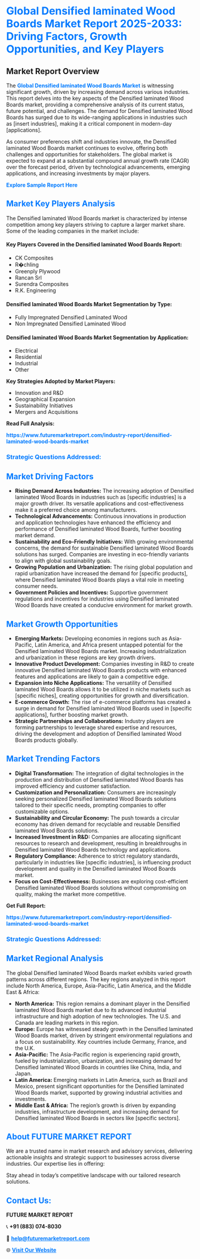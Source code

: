 <h1 style="color: #007BFF;">Global Densified laminated Wood Boards Market Report 2025-2033: Driving Factors, Growth Opportunities, and Key Players</h1>

<section id="overview">
<h2>Market Report Overview</h2>
<p>The <a href="https://www.futuremarketreport.com/industry-report/densified-laminated-wood-boards-market" style="color: #007BFF; text-decoration: none;"><strong>Global Densified laminated Wood Boards Market</strong></a> is witnessing significant growth, driven by increasing demand across various industries. This report delves into the key aspects of the Densified laminated Wood Boards market, providing a comprehensive analysis of its current status, future potential, and challenges. The demand for Densified laminated Wood Boards has surged due to its wide-ranging applications in industries such as [insert industries], making it a critical component in modern-day [applications].</p>
<p>As consumer preferences shift and industries innovate, the Densified laminated Wood Boards market continues to evolve, offering both challenges and opportunities for stakeholders. The global market is expected to expand at a substantial compound annual growth rate (CAGR) over the forecast period, driven by technological advancements, emerging applications, and increasing investments by major players.</p>
</section>

<section id="overview">
<p><a href="https://www.futuremarketreport.com/request-sample/reportId=33985" style="color: #007BFF; text-decoration: none;"><strong>Explore Sample Report Here</strong></a></p>
</section>

<section id="key-players">
<h2 style="color: #007BFF;">Market Key Players Analysis</h2>
<p>The Densified laminated Wood Boards market is characterized by intense competition among key players striving to capture a larger market share. Some of the leading companies in the market include:</p>
<h4>Key Players Covered in the Densified laminated Wood Boards Report:</h4>
<ul><li>CK Composites</li><li>R�chling</li><li>Greenply Plywood</li><li>Rancan Srl</li><li>Surendra Composites</li><li>R.K. Engineering</li></ul>
<h4>Densified laminated Wood Boards Market Segmentation by Type:</h4>
<ul><li>Fully Impregnated Densified Laminated Wood</li><li>Non Impregnated Densified Laminated Wood</li></ul>

<h4>Densified laminated Wood Boards Market Segmentation by Application:</h4>
<ul><li>Electrical</li><li>Residential</li><li>Industrial</li><li>Other</li></ul>
<p><strong>Key Strategies Adopted by Market Players:</strong></p>
<ul>
<li>Innovation and R&D</li>
<li>Geographical Expansion</li>
<li>Sustainability Initiatives</li>
<li>Mergers and Acquisitions</li>
</ul>
</section>

<section>
<p><strong>Read Full Analysis: </strong></p><a href="https://www.futuremarketreport.com/industry-report/densified-laminated-wood-boards-market" style="color: #007BFF; text-decoration: none;"><strong>https://www.futuremarketreport.com/industry-report/densified-laminated-wood-boards-market</strong></a>
<h3 style="color: #007BFF;">Strategic Questions Addressed:</h3>
</section>

<section id="driving-factors">
<h2 style="color: #007BFF;">Market Driving Factors</h2>
<ul>
<li><strong>Rising Demand Across Industries:</strong> The increasing adoption of Densified laminated Wood Boards in industries such as [specific industries] is a major growth driver. Its versatile applications and cost-effectiveness make it a preferred choice among manufacturers.</li>
<li><strong>Technological Advancements:</strong> Continuous innovations in production and application technologies have enhanced the efficiency and performance of Densified laminated Wood Boards, further boosting market demand.</li>
<li><strong>Sustainability and Eco-Friendly Initiatives:</strong> With growing environmental concerns, the demand for sustainable Densified laminated Wood Boards solutions has surged. Companies are investing in eco-friendly variants to align with global sustainability goals.</li>
<li><strong>Growing Population and Urbanization:</strong> The rising global population and rapid urbanization have increased the demand for [specific products], where Densified laminated Wood Boards plays a vital role in meeting consumer needs.</li>
<li><strong>Government Policies and Incentives:</strong> Supportive government regulations and incentives for industries using Densified laminated Wood Boards have created a conducive environment for market growth.</li>
</ul>
</section>

<section id="growth-opportunities">
<h2 style="color: #007BFF;">Market Growth Opportunities</h2>
<ul>
<li><strong>Emerging Markets:</strong> Developing economies in regions such as Asia-Pacific, Latin America, and Africa present untapped potential for the Densified laminated Wood Boards market. Increasing industrialization and urbanization in these regions are key growth drivers.</li>
<li><strong>Innovative Product Development:</strong> Companies investing in R&D to create innovative Densified laminated Wood Boards products with enhanced features and applications are likely to gain a competitive edge.</li>
<li><strong>Expansion into Niche Applications:</strong> The versatility of Densified laminated Wood Boards allows it to be utilized in niche markets such as [specific niches], creating opportunities for growth and diversification.</li>
<li><strong>E-commerce Growth:</strong> The rise of e-commerce platforms has created a surge in demand for Densified laminated Wood Boards used in [specific applications], further boosting market growth.</li>
<li><strong>Strategic Partnerships and Collaborations:</strong> Industry players are forming partnerships to leverage shared expertise and resources, driving the development and adoption of Densified laminated Wood Boards products globally.</li>
</ul>
</section>

<section id="trending-factors">
<h2 style="color: #007BFF;">Market Trending Factors</h2>
<ul>
<li><strong>Digital Transformation:</strong> The integration of digital technologies in the production and distribution of Densified laminated Wood Boards has improved efficiency and customer satisfaction.</li>
<li><strong>Customization and Personalization:</strong> Consumers are increasingly seeking personalized Densified laminated Wood Boards solutions tailored to their specific needs, prompting companies to offer customizable options.</li>
<li><strong>Sustainability and Circular Economy:</strong> The push towards a circular economy has driven demand for recyclable and reusable Densified laminated Wood Boards solutions.</li>
<li><strong>Increased Investment in R&D:</strong> Companies are allocating significant resources to research and development, resulting in breakthroughs in Densified laminated Wood Boards technology and applications.</li>
<li><strong>Regulatory Compliance:</strong> Adherence to strict regulatory standards, particularly in industries like [specific industries], is influencing product development and quality in the Densified laminated Wood Boards market.</li>
<li><strong>Focus on Cost-Effectiveness:</strong> Businesses are exploring cost-efficient Densified laminated Wood Boards solutions without compromising on quality, making the market more competitive.</li>
</ul>
</section>

<section>
<p><strong>Get Full Report: </strong></p><a href="https://www.futuremarketreport.com/industry-report/densified-laminated-wood-boards-market" style="color: #007BFF; text-decoration: none;"><strong>https://www.futuremarketreport.com/industry-report/densified-laminated-wood-boards-market</strong></a>
<h3 style="color: #007BFF;">Strategic Questions Addressed:</h3>
</section>


<section id="regional-analysis">
<h2 style="color: #007BFF;">Market Regional Analysis</h2>
<p>The global Densified laminated Wood Boards market exhibits varied growth patterns across different regions. The key regions analyzed in this report include North America, Europe, Asia-Pacific, Latin America, and the Middle East & Africa:</p>
<ul>
<li><strong>North America:</strong> This region remains a dominant player in the Densified laminated Wood Boards market due to its advanced industrial infrastructure and high adoption of new technologies. The U.S. and Canada are leading markets in this region.</li>
<li><strong>Europe:</strong> Europe has witnessed steady growth in the Densified laminated Wood Boards market, driven by stringent environmental regulations and a focus on sustainability. Key countries include Germany, France, and the U.K.</li>
<li><strong>Asia-Pacific:</strong> The Asia-Pacific region is experiencing rapid growth, fueled by industrialization, urbanization, and increasing demand for Densified laminated Wood Boards in countries like China, India, and Japan.</li>
<li><strong>Latin America:</strong> Emerging markets in Latin America, such as Brazil and Mexico, present significant opportunities for the Densified laminated Wood Boards market, supported by growing industrial activities and investments.</li>
<li><strong>Middle East & Africa:</strong> The region’s growth is driven by expanding industries, infrastructure development, and increasing demand for Densified laminated Wood Boards in sectors like [specific sectors].</li>
</ul>
</section>

<footer>
<h2 style="color: #007BFF;">About FUTURE MARKET REPORT</h2>
<p>We are a trusted name in market research and advisory services, delivering actionable insights and strategic support to businesses across diverse industries. Our expertise lies in offering:</p>

<p>Stay ahead in today’s competitive landscape with our tailored research solutions.</p>

<h2 style="color: #007BFF;">Contact Us:</h2>
<p><strong>FUTURE MARKET REPORT</strong></p>
<p>📞 <strong>+91 (883) 074-8030</strong></p>
<p>📧 <strong><a href="mailto:help@futuremarketreport.com" style="color: #007BFF;">help@futuremarketreport.com</a></strong></p>
<p>🌐 <strong><a href="https://www.futuremarketreport.com/" style="color: #007BFF;">Visit Our Website</a></strong></p>
</footer>